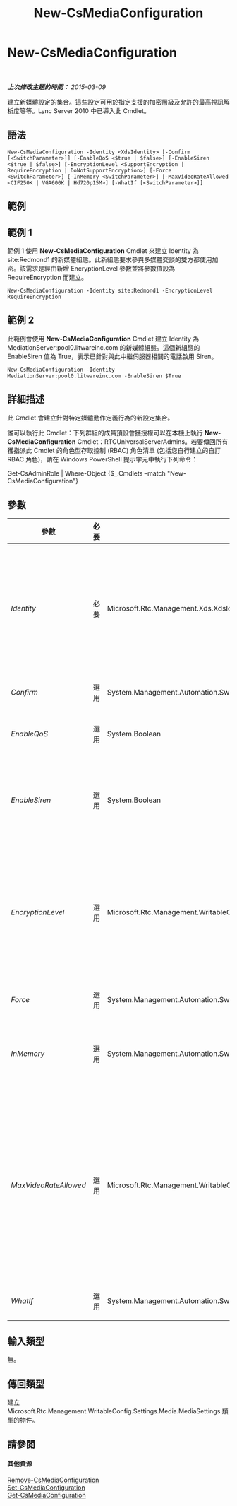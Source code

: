 ﻿---
title: New-CsMediaConfiguration
TOCTitle: New-CsMediaConfiguration
ms:assetid: 3b60c36f-f824-4948-aa46-6745b40b9641
ms:mtpsurl: https://technet.microsoft.com/zh-tw/library/Gg425881(v=OCS.15)
ms:contentKeyID: 49290646
ms.date: 08/10/2015
mtps_version: v=OCS.15
ms.translationtype: HT
---

# New-CsMediaConfiguration

 

_**上次修改主題的時間：** 2015-03-09_

建立新媒體設定的集合。這些設定可用於指定支援的加密層級及允許的最高視訊解析度等等。Lync Server 2010 中已導入此 Cmdlet。

## 語法

    New-CsMediaConfiguration -Identity <XdsIdentity> [-Confirm [<SwitchParameter>]] [-EnableQoS <$true | $false>] [-EnableSiren <$true | $false>] [-EncryptionLevel <SupportEncryption | RequireEncryption | DoNotSupportEncryption>] [-Force <SwitchParameter>] [-InMemory <SwitchParameter>] [-MaxVideoRateAllowed <CIF250K | VGA600K | Hd720p15M>] [-WhatIf [<SwitchParameter>]]

## 範例

## 範例 1

範例 1 使用 **New-CsMediaConfiguration** Cmdlet 來建立 Identity 為 site:Redmond1 的新媒體組態。此新組態要求參與多媒體交談的雙方都使用加密。該需求是經由新增 EncryptionLevel 參數並將參數值設為 RequireEncryption 而建立。

    New-CsMediaConfiguration -Identity site:Redmond1 -EncryptionLevel RequireEncryption

## 範例 2

此範例會使用 **New-CsMediaConfiguration** Cmdlet 建立 Identity 為 MediationServer:pool0.litwareinc.com 的新媒體組態。這個新組態的 EnableSiren 值為 True，表示已針對與此中繼伺服器相關的電話啟用 Siren。

    New-CsMediaConfiguration -Identity MediationServer:pool0.litwareinc.com -EnableSiren $True

## 詳細描述

此 Cmdlet 會建立針對特定媒體動作定義行為的新設定集合。

誰可以執行此 Cmdlet：下列群組的成員預設會獲授權可以在本機上執行 **New-CsMediaConfiguration** Cmdlet：RTCUniversalServerAdmins。若要傳回所有獲指派此 Cmdlet 的角色型存取控制 (RBAC) 角色清單 (包括您自行建立的自訂 RBAC 角色)，請在 Windows PowerShell 提示字元中執行下列命令：

Get-CsAdminRole | Where-Object {$\_.Cmdlets –match "New-CsMediaConfiguration"}

## 參數


<table>
<colgroup>
<col style="width: 25%" />
<col style="width: 25%" />
<col style="width: 25%" />
<col style="width: 25%" />
</colgroup>
<thead>
<tr class="header">
<th>參數</th>
<th>必要</th>
<th>類型</th>
<th>說明</th>
</tr>
</thead>
<tbody>
<tr class="odd">
<td><p><em>Identity</em></p></td>
<td><p>必要</p></td>
<td><p>Microsoft.Rtc.Management.Xds.XdsIdentity</p></td>
<td><p>指定套用此組態之範圍 (網站或服務) 的唯一識別碼。網站範圍的組態應輸入為 site:&lt;網站名稱&gt;，例如 site:Redmond。服務應輸入為 &lt;伺服器角色&gt;:&lt;fqdn&gt;，例如 MediationServer:pool0.litwareinc.com。在全域範圍內應永遠存在媒體組態，而且不能移除，因此無法建立新的全域組態。</p>
<p>在服務範圍內建立的媒體組態只能針對音訊/視訊會議服務、中繼伺服器及應用程式伺服器建立。</p></td>
</tr>
<tr class="even">
<td><p><em>Confirm</em></p></td>
<td><p>選用</p></td>
<td><p>System.Management.Automation.SwitchParameter</p></td>
<td><p>在執行命令前先提示確認。</p></td>
</tr>
<tr class="odd">
<td><p><em>EnableQoS</em></p></td>
<td><p>選用</p></td>
<td><p>System.Boolean</p></td>
<td><p>QoS 會監視網路上的語音訊號品質。</p>
<p>預設值：False</p></td>
</tr>
<tr class="even">
<td><p><em>EnableSiren</em></p></td>
<td><p>選用</p></td>
<td><p>System.Boolean</p></td>
<td><p>根據預設，中繼伺服器不會為本身與其他 Lync 用戶端之間的通話協議 Siren 為可能的轉碼器。如果此設定為 True，會將 Siren 包含為可能的轉碼器，用於中繼伺服器和其他 Lync 用戶端之間。</p>
<p>預設值：False</p></td>
</tr>
<tr class="odd">
<td><p><em>EncryptionLevel</em></p></td>
<td><p>選用</p></td>
<td><p>Microsoft.Rtc.Management.WritableConfig.Settings.Media.EncryptionLevel</p></td>
<td><p>整合通訊裝置之間的加密層級。</p>
<p>有效值：</p>
<p>SupportEncryption - 如果可以交涉，則使用安全即時傳輸通訊協定 (SRTP)。</p>
<p>RequireEncryption - 必須交涉 SRTP。</p>
<p>DoNotSupportEncryption - 不得使用 SRTP。</p>
<p>預設值：RequireEncryption</p></td>
</tr>
<tr class="even">
<td><p><em>Force</em></p></td>
<td><p>選用</p></td>
<td><p>System.Management.Automation.SwitchParameter</p></td>
<td><p>隱藏變更前所顯示的確認提示。</p></td>
</tr>
<tr class="odd">
<td><p><em>InMemory</em></p></td>
<td><p>選用</p></td>
<td><p>System.Management.Automation.SwitchParameter</p></td>
<td><p>建立物件參照但不實際將該物件認可為永久變更。如果您會將這個利用此參數呼叫之 Cmdlet 的輸出指派給變數，可以變更物件參照的屬性，然後呼叫與此 Cmdlet 配對的 Set- Cmdlet，認可這些變更。</p></td>
</tr>
<tr class="even">
<td><p><em>MaxVideoRateAllowed</em></p></td>
<td><p>選用</p></td>
<td><p>Microsoft.Rtc.Management.WritableConfig.Settings.Media.MaxVideoRateAllowed</p></td>
<td><p>用戶端端點上傳送視訊訊號的最高速率。</p>
<p>有效值：Hd720p15M、VGA600K、CIF250K</p>
<p>Hd720p15M - 高畫質，解析度為 1280 x 720，長寬比為 16:9。</p>
<p>VGA600K - VGA，解析度為 640 x 480，25 fps，長寬比為 4:3。</p>
<p>CIF250K - Common Intermediate Format (CIF) 視訊格式，15 fps，解析度為 352 x 288。</p>
<p>請注意，這些值不區分大小寫；在建立組態時，值會轉換為適當大小寫。</p>
<p>預設值：VGA600K</p></td>
</tr>
<tr class="odd">
<td><p><em>WhatIf</em></p></td>
<td><p>選用</p></td>
<td><p>System.Management.Automation.SwitchParameter</p></td>
<td><p>說明執行命令時若不實際執行命令的後果。</p></td>
</tr>
</tbody>
</table>


## 輸入類型

無。

## 傳回類型

建立 Microsoft.Rtc.Management.WritableConfig.Settings.Media.MediaSettings 類型的物件。

## 請參閱

#### 其他資源

[Remove-CsMediaConfiguration](remove-csmediaconfiguration.md)  
[Set-CsMediaConfiguration](set-csmediaconfiguration.md)  
[Get-CsMediaConfiguration](get-csmediaconfiguration.md)

